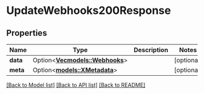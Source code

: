 # UpdateWebhooks200Response

## Properties

Name | Type | Description | Notes
------------ | ------------- | ------------- | -------------
**data** | Option<[**Vec<models::Webhooks>**](Webhooks.md)> |  | [optional]
**meta** | Option<[**models::XMetadata**](x-metadata.md)> |  | [optional]

[[Back to Model list]](../README.md#documentation-for-models) [[Back to API list]](../README.md#documentation-for-api-endpoints) [[Back to README]](../README.md)


